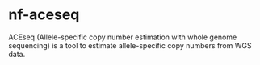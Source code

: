 # nf-aceseq
ACEseq (Allele-specific copy number estimation with whole genome sequencing) is a tool to estimate allele-specific copy numbers from WGS data.
